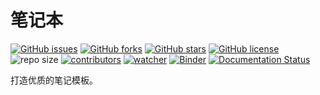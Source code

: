 # 笔记本

[![GitHub issues](https://img.shields.io/github/issues/xinetzone/xbook)](https://github.com/xinetzone/xbook/issues) [![GitHub forks](https://img.shields.io/github/forks/xinetzone/xbook)](https://github.com/xinetzone/xbook/network) [![GitHub stars](https://img.shields.io/github/stars/xinetzone/xbook)](https://github.com/xinetzone/xbook/stargazers) [![GitHub license](https://img.shields.io/github/license/xinetzone/xbook)](https://github.com/xinetzone/xbook/blob/main/LICENSE) ![repo size](https://img.shields.io/github/repo-size/xinetzone/xbook.svg) [![contributors](https://img.shields.io/github/contributors/xinetzone/xbook.svg)](https://github.com/xinetzone/xbook/graphs/contributors) [![watcher](https://img.shields.io/github/watchers/xinetzone/xbook.svg)](https://github.com/xinetzone/xbook/watchers) [![Binder](https://mybinder.org/badge_logo.svg)](https://mybinder.org/v2/gh/xinetzone/xbook/main) [![Documentation Status](https://readthedocs.org/projects/xbook/badge/?version=latest)](https://xbook.readthedocs.io/zh/latest/?badge=latest)

打造优质的笔记模板。